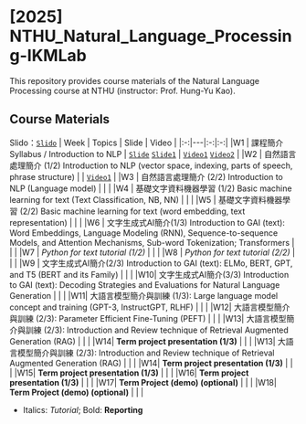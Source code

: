 # [2025] NTHU_Natural_Language_Processing-IKMLab
This repository provides course materials of the Natural Language Processing course at NTHU (instructor: Prof. Hung-Yu Kao).

## Course Materials
Slido：[`Slido`](https://app.sli.do/event/5LEEUbdFx33pkrbx5ziDSc)
| Week | Topics | Slide | Video |
|:-:|---|:-:|:-:|
|W1 | 課程簡介 Syllabus / Introduction to NLP | [`Slide`](./2025/Slides/W0_Syllabus.pdf) [`Slide1`](./2025/Slides/W1_NLP_brief.pdf) | [`Video1`](https://www.youtube.com/live/X7XJcm9wfFA) [`Video2`](https://www.youtube.com/live/0hTqSpoNp4o) |
|W2 | 自然語言處理簡介 (1/2) Introduction to NLP (vector space, indexing, parts of speech, phrase structure) |  | [`Video1`](https://www.youtube.com/live/6Z0A4JMptT8) |
|W3 | 自然語言處理簡介 (2/2) Introduction to NLP (Language model) |  |  |
|W4 | 基礎文字資料機器學習 (1/2) Basic machine learning for text (Text Classification, NB, NN) |  |  |
|W5 | 基礎文字資料機器學習 (2/2) Basic machine learning for text (word embedding, text representation) |  |  |
|W6 | 文字生成式AI簡介(1/3) Introduction to GAI (text): Word Embeddings, Language Modeling (RNN), Sequence-to-sequence Models, and Attention Mechanisms, Sub-word Tokenization; Transformers | |  |
|W7 | *Python for text tutorial (1/2)* |  |  |
|W8 | *Python for text tutorial (2/2)* |  |  |
|W9 | 文字生成式AI簡介(2/3) Introduction to GAI (text): ELMo, BERT, GPT, and T5 (BERT and its Family) |  |  |
|W10| 文字生成式AI簡介(3/3) Introduction to GAI (text): Decoding Strategies and Evaluations for Natural Language Generation |  |  |
|W11| 大語言模型簡介與訓練 (1/3): Large language model concept and training (GPT-3, InstructGPT, RLHF) |  |  |
|W12| 大語言模型簡介與訓練 (2/3): Parameter Efficient Fine-Tuning (PEFT) |  |  |
|W13| 大語言模型簡介與訓練 (2/3): Introduction and Review technique of Retrieval Augmented Generation (RAG) |  |  |
|W14| **Term project presentation (1/3)** |  |  |
|W13| 大語言模型簡介與訓練 (2/3): Introduction and Review technique of Retrieval Augmented Generation (RAG) |  |  |
|W14| **Term project presentation (1/3)** |  |  |
|W15| **Term project presentation (1/3)** |  |  |
|W16| **Term project presentation (1/3)** |  |  |
|W17| **Term Project (demo) (optional)** |  |  |
|W18| **Term Project (demo) (optional)** |  |  |
- Italics: *Tutorial*; Bold: **Reporting**
